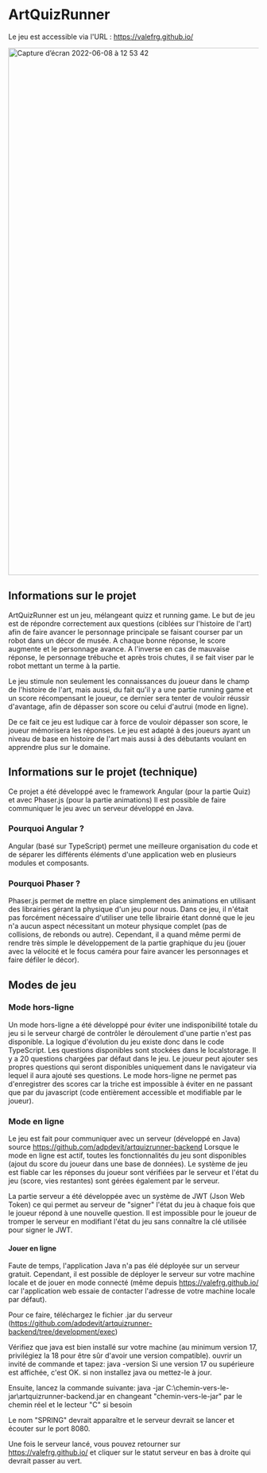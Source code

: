 # ArtQuizRunner

Le jeu est accessible via l'URL : https://valefrg.github.io/ 


<img width="1062" alt="Capture d’écran 2022-06-08 à 12 53 42" src="https://user-images.githubusercontent.com/104926647/172599549-9b217fff-1e41-4e5c-9dff-7a048d8b7fc0.png">


## Informations sur le projet 

ArtQuizRunner est un jeu, mélangeant quizz et running game. Le but de jeu est de répondre correctement aux questions (ciblées sur l'histoire de l'art) afin de faire avancer le personnage principale se faisant courser par un robot dans un décor de musée. A chaque bonne réponse, le score augmente et le personnage avance. A l'inverse en cas de mauvaise réponse, le personnage trébuche et après trois chutes, il se fait viser par le robot mettant un terme à la partie. 

Le jeu stimule non seulement les connaissances du joueur dans le champ de l'histoire de l'art, mais aussi, du fait qu'il y a une partie running game et un score récompensant le joueur, ce dernier sera tenter de vouloir réussir d'avantage, afin de dépasser son score ou celui d'autrui (mode en ligne). 

De ce fait ce jeu est ludique car à force de vouloir dépasser son score, le joueur mémorisera les réponses. Le jeu est adapté à des joueurs ayant un niveau de base en histoire de l'art mais aussi à des débutants voulant en apprendre plus sur le domaine. 

## Informations sur le projet (technique)

Ce projet a été développé avec le framework Angular (pour la partie Quiz) et avec Phaser.js (pour la partie animations)
Il est possible de faire communiquer le jeu avec un serveur développé en Java.

### Pourquoi Angular ?

Angular (basé sur TypeScript) permet une meilleure organisation du code et de séparer les différents éléments d'une application web en plusieurs modules et composants.

### Pourquoi Phaser ?

Phaser.js permet de mettre en place simplement des animations en utilisant des librairies gérant la physique d'un jeu pour nous. Dans ce jeu, il n'était pas forcément
nécessaire d'utiliser une telle librairie étant donné que le jeu n'a aucun aspect nécessitant un moteur physique complet (pas de collisions, de rebonds ou autre). 
Cependant, il a quand même permi de rendre très simple le développement de la partie graphique du jeu (jouer avec la vélocité et le focus caméra 
pour faire avancer les personnages et faire défiler le décor).

## Modes de jeu

### Mode hors-ligne

Un mode hors-ligne a été développé pour éviter une indisponibilité totale du jeu si le serveur chargé de contrôler le déroulement d'une partie n'est pas disponible. La logique d'évolution
du jeu existe donc dans le code TypeScript. Les questions disponibles sont stockées dans le localstorage. Il y a 20 questions chargées par défaut dans le jeu. Le joueur peut ajouter ses propres 
questions qui seront disponibles uniquement dans le navigateur via lequel il aura ajouté ses questions. Le mode hors-ligne ne permet pas d'enregistrer des scores car la triche est impossible à 
éviter en ne passant que par du javascript (code entièrement accessible et modifiable par le joueur).

### Mode en ligne

Le jeu est fait pour communiquer avec un serveur (développé en Java) source https://github.com/adpdevit/artquizrunner-backend
Lorsque le mode en ligne est actif, toutes les fonctionnalités du jeu sont disponibles (ajout du score du joueur dans une base de données). 
Le système de jeu est fiable car les réponses du joueur sont vérifiées par le serveur et l'état du jeu (score, vies restantes) sont gérées
également par le serveur.

La partie serveur a été développée avec un système de JWT (Json Web Token) ce qui permet au serveur de "signer" l'état du jeu à chaque fois que le
joueur répond à une nouvelle question. Il est impossible pour le joueur de tromper le serveur en modifiant l'état du jeu sans connaître la clé
utilisée pour signer le JWT.

#### Jouer en ligne

Faute de temps, l'application Java n'a pas élé déployée sur un serveur gratuit. Cependant, il est possible de déployer le serveur sur votre machine
locale et de jouer en mode connecté (même depuis https://valefrg.github.io/ car l'application web essaie de contacter l'adresse de votre machine locale par défaut).

Pour ce faire, téléchargez le fichier .jar du serveur (https://github.com/adpdevit/artquizrunner-backend/tree/development/exec)

Vérifiez que java est bien installé sur votre machine (au minimum version 17, privilégiez la 18 pour être sûr d'avoir une version compatible).
ouvrir un invité de commande et tapez: java -version Si une version 17 ou supérieure est affichée, c'est OK. si non installez java ou mettez-le à jour.

Ensuite, lancez la commande suivante: java -jar C:\chemin-vers-le-jar\artquizrunner-backend.jar en changeant "chemin-vers-le-jar" par le chemin réel et le lecteur "C" si besoin

Le nom "SPRING" devrait apparaître et le serveur devrait se lancer et écouter sur le port 8080.

Une fois le serveur lancé, vous pouvez retourner sur https://valefrg.github.io/ et cliquer sur le statut serveur en bas à droite qui devrait passer au vert.


